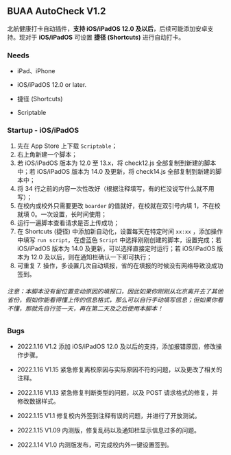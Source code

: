 ## BUAA AutoCheck V1.2

北航健康打卡自动插件，**支持 iOS/iPadOS 12.0 及以后**，后续可能添加安卓支持。现对于 **iOS/iPadOS** 可设置 **捷径 (Shortcuts)** 进行自动打卡。



### Needs

- iPad、iPhone

- iOS/iPadOS 12.0 or later.
- 捷径 (Shortcuts)
- Scriptable





### Startup - iOS/iPadOS

1. 先在 App Store 上下载 `Scriptable`；
2. 右上角新建一个脚本；
3. 若 iOS/iPadOS 版本为 12.0 至 13.x，将 check12.js 全部复制到新建的脚本中；若 iOS/iPadOS 版本为 14.0 及更新，将 check14.js 全部复制到新建的脚本中；
4. 将 34 行之前的内容一次性改好（根据注释填写，有的栏没说写什么就不用写）；
5. 在校内或校外只需要更改 `boarder` 的值就好，在校就在双引号内填 1，不在校就填 0。一次设置，长时间使用；
6. 运行一遍脚本查看请求是否上传成功；
7. 在 Shortcuts (捷径) 中添加新自动化，设置每天在特定时间 `xx:xx` ，添加操作中填写 `run script`，在虚蓝色 `Script` 中选择刚刚创建的脚本，设置完成；若 iOS/iPadOS 版本为 14.0 及更新，可以选择直接定时运行；若 iOS/iPadOS 版本为 12.0 及以后，则在通知栏确认一下即可执行；
8. 可重复 7. 操作，多设置几次自动填报，省的在填报的时候没有网络导致没成功签到。

###### 注意：本脚本没有留位置变动原因的填报口，因此如果你刚刚从北京离开去了其他省份，假如你能看得懂上传的信息格式，那么可以自行手动填写信息；但如果你看不懂，那就先自行签一天，再在第二天及之后使用本脚本！



### Bugs

- 2022.1.16 V1.2 添加 iOS/iPadOS 12.0 及以后的支持，添加报错原因，修改操作步骤。



- 2022.1.16 V1.15 紧急修复离校原因与实际原因不符的问题，以及更改了相关的注释。



- 2022.1.16 V1.13 紧急修复判断类型的问题，以及 POST 请求格式的修复，并修改数据样式。



- 2022.1.15 V1.1 修复校内外签到注释有误的问题，并进行了开放测试。



- 2022.1.15 V1.09 内测版，修复乱码以及通知栏显示信息过多的问题。



- 2022.1.14 V1.0 内测版发布，可完成校内外一键设置签到。
